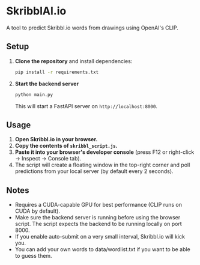 # SkribblAI.io

A tool to predict Skribbl.io words from drawings using OpenAI's CLIP.

## Setup

1. **Clone the repository** and install dependencies:

   ```bash
   pip install -r requirements.txt
   ```

2. **Start the backend server**

   ```bash
   python main.py
   ```

   This will start a FastAPI server on `http://localhost:8000`.

## Usage

1. **Open Skribbl.io in your browser.**
2. **Copy the contents of `skribbl_script.js`.**
3. **Paste it into your browser's developer console** (press F12 or right-click → Inspect → Console tab).
4. The script will create a floating window in the top-right corner and poll predictions from your local server (by default every 2 seconds).

## Notes

- Requires a CUDA-capable GPU for best performance (CLIP runs on CUDA by default).
- Make sure the backend server is running before using the browser script. The script expects the backend to be running locally on port 8000.
- If you enable auto-submit on a very small interval, Skribbl.io will kick you.
- You can add your own words to data/wordlist.txt if you want to be able to guess them.
